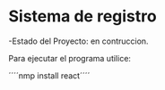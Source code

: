 <h1>Sistema de registro</h1>

-Estado del Proyecto: en contruccion.

Para ejecutar el programa utilice:

´´´´nmp install react´´´´
